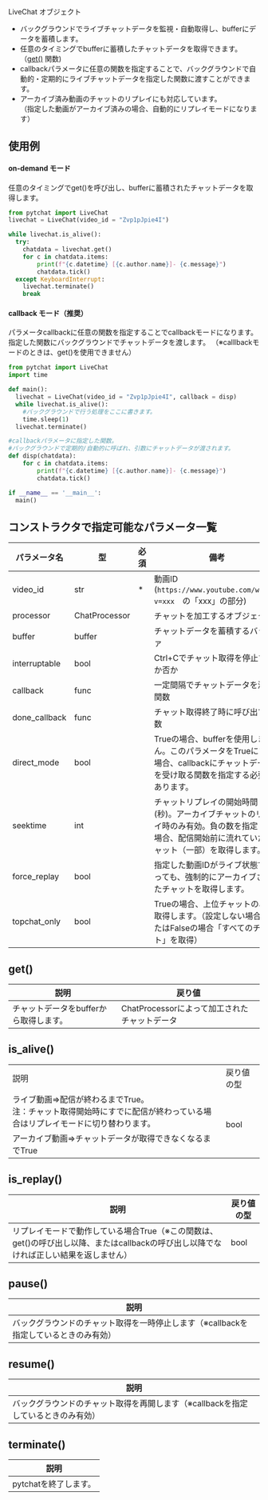 LiveChat オブジェクト
+ バックグラウンドでライブチャットデータを監視・自動取得し、bufferにデータを蓄積します。
+ 任意のタイミングでbufferに蓄積したチャットデータを取得できます。（[get()](#get) 関数)
+ callbackパラメータに任意の関数を指定することで、バックグラウンドで自動的・定期的にライブチャットデータを指定した関数に渡すことができます。
+ アーカイブ済み動画のチャットのリプレイにも対応しています。<br>
（指定した動画がアーカイブ済みの場合、自動的にリプレイモードになります）

## 使用例
#### on-demand モード
任意のタイミングでget()を呼び出し、bufferに蓄積されたチャットデータを取得します。
```python
from pytchat import LiveChat
livechat = LiveChat(video_id = "Zvp1pJpie4I")

while livechat.is_alive():
  try:
    chatdata = livechat.get()
    for c in chatdata.items:
        print(f"{c.datetime} [{c.author.name}]- {c.message}")
        chatdata.tick()
  except KeyboardInterrupt:
    livechat.terminate()
    break
```

#### callback モード（推奨）
パラメータcallbackに任意の関数を指定することでcallbackモードになります。
指定した関数にバックグラウンドでチャットデータを渡します。
（※calllbackモードのときは、get()を使用できません）
```python
from pytchat import LiveChat
import time

def main():
  livechat = LiveChat(video_id = "Zvp1pJpie4I", callback = disp)
  while livechat.is_alive():
    #バックグラウンドで行う処理をここに書きます。
    time.sleep(1)
  livechat.terminate()

#callbackパラメータに指定した関数。
#バックグラウンドで定期的/自動的に呼ばれ、引数にチャットデータが渡されます。
def disp(chatdata):
    for c in chatdata.items:
        print(f"{c.datetime} [{c.author.name}]- {c.message}")
        chatdata.tick()

if __name__ == '__main__':
  main()
```


## コンストラクタで指定可能なパラメータ一覧

パラメータ名|型|必須|備考|規定値
---|---|---|---|---
video_id|str|*|動画ID (`https://www.youtube.com/watch?v=xxx`　の「xxx」の部分)|-
processor|ChatProcessor||チャットを加工するオブジェクト|[DefaultProcessor](https://github.com/taizan-hokuto/pytchat/wiki/DefaultProcessor:)
buffer|buffer||チャットデータを蓄積するバッファ|Buffer(maxsize=20)
interruptable|bool||Ctrl+Cでチャット取得を停止するか否か|True
callback|func||一定間隔でチャットデータを渡す関数|None
done_callback|func||チャット取得終了時に呼び出す関数|None
direct_mode|bool| |Trueの場合、bufferを使用しません。このパラメータをTrueにする場合、callbackにチャットデータを受け取る関数を指定する必要があります。|False
seektime|int| |チャットリプレイの開始時間(秒)。アーカイブチャットのリプレイ時のみ有効。負の数を指定した場合、配信開始前に流れていたチャット（一部）を取得します。|0
force_replay|bool| |指定した動画IDがライブ状態であっても、強制的にアーカイブされたチャットを取得します。|False
topchat_only|bool| |Trueの場合、上位チャットのみを取得します。（設定しない場合、またはFalseの場合「すべてのチャット」を取得）|False
## get()
説明|戻り値
---|---
チャットデータをbufferから取得します。|ChatProcessorによって加工されたチャットデータ

## is_alive()
<table>
	<tbody>
		<tr>
			<td>説明</td>
			<td>戻り値の型</td>
		</tr>
		<tr>
			<td>ライブ動画⇒配信が終わるまでTrue。<br>注：チャット取得開始時にすでに配信が終わっている場合はリプレイモードに切り替わります。</td>
			<td rowspan="2">bool</td>
		</tr>
		<tr>
			<td>アーカイブ動画⇒チャットデータが取得できなくなるまでTrue</td>
		</tr>
	</tbody>
</table>

## is_replay()
説明|戻り値の型
---|---
リプレイモードで動作している場合True（※この関数は、get()の呼び出し以降、またはcallbackの呼び出し以降でなければ正しい結果を返しません）|bool



## pause()
説明|
---|
バックグラウンドのチャット取得を一時停止します（※callbackを指定しているときのみ有効）|

## resume()
説明|
---|
バックグラウンドのチャット取得を再開します（※callbackを指定しているときのみ有効）|


## terminate()
説明|
---|
pytchatを終了します。|

